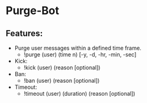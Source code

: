 # Purge-Bot

## Features:

- Purge user messages within a defined time frame.
	- !purge (user) (time n) [-y, -d, -hr, -min, -sec]
- Kick:
	- !kick (user) (reason [optional])
- Ban:
	- !ban (user) (reason [optional])
- Timeout:
	- !timeout (user) (duration) (reason [optional])